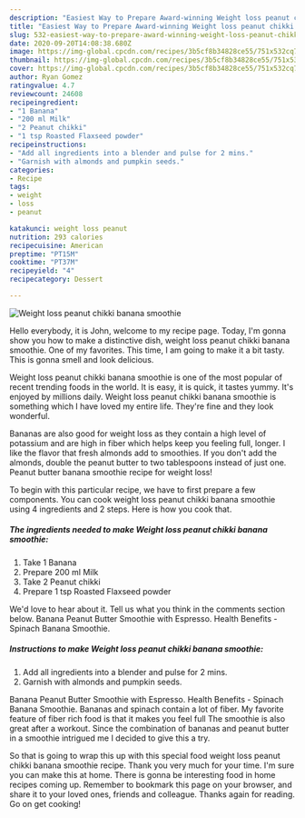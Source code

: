 ```yaml
---
description: "Easiest Way to Prepare Award-winning Weight loss peanut chikki banana smoothie"
title: "Easiest Way to Prepare Award-winning Weight loss peanut chikki banana smoothie"
slug: 532-easiest-way-to-prepare-award-winning-weight-loss-peanut-chikki-banana-smoothie
date: 2020-09-20T14:08:38.680Z
image: https://img-global.cpcdn.com/recipes/3b5cf8b34828ce55/751x532cq70/weight-loss-peanut-chikki-banana-smoothie-recipe-main-photo.jpg
thumbnail: https://img-global.cpcdn.com/recipes/3b5cf8b34828ce55/751x532cq70/weight-loss-peanut-chikki-banana-smoothie-recipe-main-photo.jpg
cover: https://img-global.cpcdn.com/recipes/3b5cf8b34828ce55/751x532cq70/weight-loss-peanut-chikki-banana-smoothie-recipe-main-photo.jpg
author: Ryan Gomez
ratingvalue: 4.7
reviewcount: 24608
recipeingredient:
- "1 Banana"
- "200 ml Milk"
- "2 Peanut chikki"
- "1 tsp Roasted Flaxseed powder"
recipeinstructions:
- "Add all ingredients into a blender and pulse for 2 mins."
- "Garnish with almonds and pumpkin seeds."
categories:
- Recipe
tags:
- weight
- loss
- peanut

katakunci: weight loss peanut 
nutrition: 293 calories
recipecuisine: American
preptime: "PT15M"
cooktime: "PT37M"
recipeyield: "4"
recipecategory: Dessert

---
```



![Weight loss peanut chikki banana smoothie](https://img-global.cpcdn.com/recipes/3b5cf8b34828ce55/751x532cq70/weight-loss-peanut-chikki-banana-smoothie-recipe-main-photo.jpg)

Hello everybody, it is John, welcome to my recipe page. Today, I'm gonna show you how to make a distinctive dish, weight loss peanut chikki banana smoothie. One of my favorites. This time, I am going to make it a bit tasty. This is gonna smell and look delicious.

Weight loss peanut chikki banana smoothie is one of the most popular of recent trending foods in the world. It is easy, it is quick, it tastes yummy. It's enjoyed by millions daily. Weight loss peanut chikki banana smoothie is something which I have loved my entire life. They're fine and they look wonderful.

Bananas are also good for weight loss as they contain a high level of potassium and are high in fiber which helps keep you feeling full, longer. I like the flavor that fresh almonds add to smoothies. If you don&#39;t add the almonds, double the peanut butter to two tablespoons instead of just one. Peanut butter banana smoothie recipe for weight loss!


To begin with this particular recipe, we have to first prepare a few components. You can cook weight loss peanut chikki banana smoothie using 4 ingredients and 2 steps. Here is how you cook that.

<!--inarticleads1-->

##### The ingredients needed to make Weight loss peanut chikki banana smoothie:

1. Take 1 Banana
1. Prepare 200 ml Milk
1. Take 2 Peanut chikki
1. Prepare 1 tsp Roasted Flaxseed powder


We&#39;d love to hear about it. Tell us what you think in the comments section below. Banana Peanut Butter Smoothie with Espresso. Health Benefits - Spinach Banana Smoothie. 

<!--inarticleads2-->

##### Instructions to make Weight loss peanut chikki banana smoothie:

1. Add all ingredients into a blender and pulse for 2 mins.
1. Garnish with almonds and pumpkin seeds.


Banana Peanut Butter Smoothie with Espresso. Health Benefits - Spinach Banana Smoothie. Bananas and spinach contain a lot of fiber. My favorite feature of fiber rich food is that it makes you feel full The smoothie is also great after a workout. Since the combination of bananas and peanut butter in a smoothie intrigued me I decided to give this a try. 

So that is going to wrap this up with this special food weight loss peanut chikki banana smoothie recipe. Thank you very much for your time. I'm sure you can make this at home. There is gonna be interesting food in home recipes coming up. Remember to bookmark this page on your browser, and share it to your loved ones, friends and colleague. Thanks again for reading. Go on get cooking!
